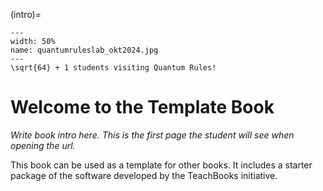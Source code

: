 (intro)=

``` {figure} figures/quantumruleslab_okt2024.jpg
---
width: 50%
name: quantumruleslab_okt2024.jpg
---
\sqrt{64} + 1 students visiting Quantum Rules!
```
# Welcome to the Template Book

_Write book intro here. This is the first page the student will see when opening the url._

This book can be used as a template for other books. It includes a starter package of the software developed by the TeachBooks initiative.
